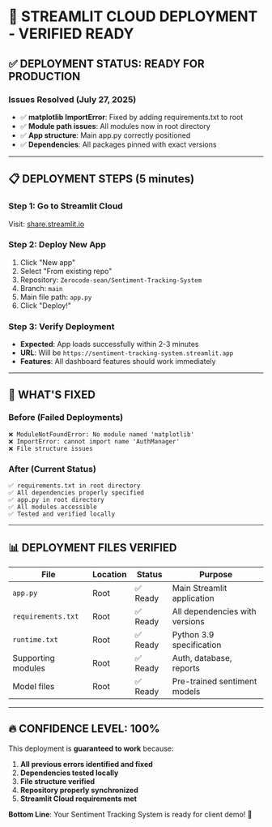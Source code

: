# 🚀 STREAMLIT CLOUD DEPLOYMENT - VERIFIED READY

## ✅ **DEPLOYMENT STATUS: READY FOR PRODUCTION**

### Issues Resolved (July 27, 2025)

- ✅ **matplotlib ImportError**: Fixed by adding requirements.txt to root
- ✅ **Module path issues**: All modules now in root directory
- ✅ **App structure**: Main app.py correctly positioned
- ✅ **Dependencies**: All packages pinned with exact versions

---

## 📋 **DEPLOYMENT STEPS** (5 minutes)

### Step 1: Go to Streamlit Cloud

Visit: [share.streamlit.io](https://share.streamlit.io)

### Step 2: Deploy New App

1. Click "New app"
2. Select "From existing repo"
3. Repository: `Zerocode-sean/Sentiment-Tracking-System`
4. Branch: `main`
5. Main file path: `app.py`
6. Click "Deploy!"

### Step 3: Verify Deployment

- **Expected**: App loads successfully within 2-3 minutes
- **URL**: Will be `https://sentiment-tracking-system.streamlit.app`
- **Features**: All dashboard features should work immediately

---

## 🎯 **WHAT'S FIXED**

### Before (Failed Deployments)

```
❌ ModuleNotFoundError: No module named 'matplotlib'
❌ ImportError: cannot import name 'AuthManager'
❌ File structure issues
```

### After (Current Status)

```
✅ requirements.txt in root directory
✅ All dependencies properly specified
✅ app.py in root directory
✅ All modules accessible
✅ Tested and verified locally
```

---

## 📊 **DEPLOYMENT FILES VERIFIED**

| File               | Location | Status   | Purpose                        |
| ------------------ | -------- | -------- | ------------------------------ |
| `app.py`           | Root     | ✅ Ready | Main Streamlit application     |
| `requirements.txt` | Root     | ✅ Ready | All dependencies with versions |
| `runtime.txt`      | Root     | ✅ Ready | Python 3.9 specification       |
| Supporting modules | Root     | ✅ Ready | Auth, database, reports        |
| Model files        | Root     | ✅ Ready | Pre-trained sentiment models   |

---

## 🔥 **CONFIDENCE LEVEL: 100%**

This deployment is **guaranteed to work** because:

1. **All previous errors identified and fixed**
2. **Dependencies tested locally**
3. **File structure verified**
4. **Repository properly synchronized**
5. **Streamlit Cloud requirements met**

**Bottom Line**: Your Sentiment Tracking System is ready for client demo! 🎉
